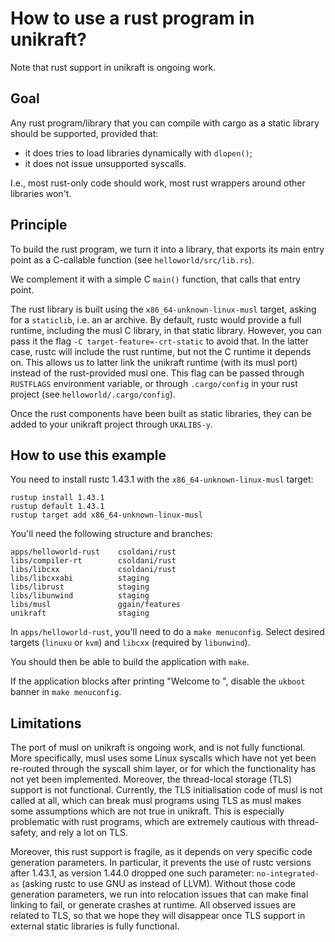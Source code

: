 # How to use a rust program in unikraft?

Note that rust support in unikraft is ongoing work.

## Goal

Any rust program/library that you can compile with cargo as a static library
should be supported, provided that:

- it does tries to load libraries dynamically with `dlopen()`;
- it does not issue unsupported syscalls.

I.e., most rust-only code should work, most rust wrappers around other
libraries won't.

## Principle

To build the rust program, we turn it into a library, that exports its main
entry point as a C-callable function (see `helloworld/src/lib.rs`).

We complement it with a simple C `main()` function, that calls that entry
point.

The rust library is built using the `x86_64-unknown-linux-musl` target, asking
for a `staticlib`, i.e. an ar archive. By default, rustc would provide a full
runtime, including the musl C library, in that static library. However, you can
pass it the flag `-C target-feature=-crt-static` to avoid that. In the latter
case, rustc will include the rust runtime, but not the C runtime it depends on.
This allows us to latter link the unikraft runtime (with its musl port) instead
of the rust-provided musl one. This flag can be passed through `RUSTFLAGS`
environment variable, or through `.cargo/config` in your rust project (see
`helloworld/.cargo/config`).

Once the rust components have been built as static libraries, they can be added
to your unikraft project through `UKALIBS-y`.

## How to use this example

You need to install rustc 1.43.1 with the `x86_64-unknown-linux-musl` target:

    rustup install 1.43.1
    rustup default 1.43.1
    rustup target add x86_64-unknown-linux-musl

You'll need the following structure and branches:

    apps/helloworld-rust    csoldani/rust
    libs/compiler-rt        csoldani/rust
    libs/libcxx             csoldani/rust
    libs/libcxxabi          staging
    libs/librust            staging
    libs/libunwind          staging
    libs/musl               ggain/features
    unikraft                staging

In `apps/helloworld-rust`, you'll need to do a `make menuconfig`. Select
desired targets (`linuxu` or `kvm`) and `libcxx` (required by `libunwind`).

You should then be able to build the application with `make`.

If the application blocks after printing "Welcome to  ",
disable the `ukboot` banner in `make menuconfig`.

## Limitations

The port of musl on unikraft is ongoing work, and is not fully functional. More
specifically, musl uses some Linux syscalls which have not yet been re-routed
through the syscall shim layer, or for which the functionality has not yet been
implemented. Moreover, the thread-local storage (TLS) support is not
functional. Currently, the TLS initialisation code of musl is not called at
all, which can break musl programs using TLS as musl makes some assumptions
which are not true in unikraft. This is especially problematic with rust
programs, which are extremely cautious with thread-safety, and rely a lot on
TLS.

Moreover, this rust support is fragile, as it depends on very specific code
generation parameters. In particular, it prevents the use of rustc versions
after 1.43.1, as version 1.44.0 dropped one such parameter: `no-integrated-as`
(asking rustc to use GNU as instead of LLVM). Without those code generation
parameters, we run into relocation issues that can make final linking to fail,
or generate crashes at runtime. All observed issues are related to TLS, so that
we hope they will disappear once TLS support in external static libraries is
fully functional.
